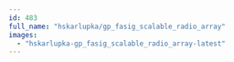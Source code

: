 ```yaml
---
id: 483
full_name: "hskarlupka/gp_fasig_scalable_radio_array"
images: 
  - "hskarlupka-gp_fasig_scalable_radio_array-latest"
---
```

